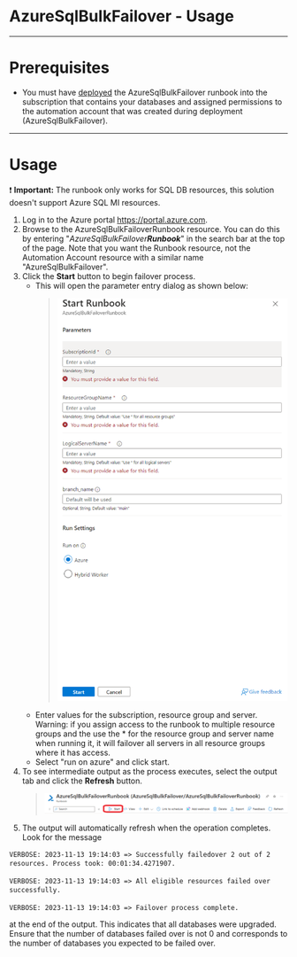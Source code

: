 # AzureSqlBulkFailover - Usage

----

# Prerequisites

* You must have [deployed](./AzureSqlBulkFailoverSetup.md) the AzureSqlBulkFailover runbook into the subscription that contains your databases and assigned permissions to the automation account that was created during deployment (AzureSqlBulkFailover).

----

# Usage
:exclamation: **Important:** The runbook only works for SQL DB resources, this solution doesn't support Azure SQL MI resources.

1. Log in to the Azure portal https://portal.azure.com. 
2. Browse to the AzureSqlBulkFailoverRunbook resource. You can do this by entering "_AzureSqlBulkFailover**Runbook**_" in the search bar at the top of the page. Note that you want the Runbook resource, not the Automation Account resource with a similar name "AzureSqlBulkFailover".
3. Click the **Start** button to begin failover process.
   - This will open the parameter entry dialog as shown below:
     > ![Runbook Parameters](./Media/RunbookParameters.png)
   - Enter values for the subscription, resource group and server.
     Warning: if you assign access to the runbook to multiple resource groups and the use the * for the resource group and server name when running it, it will failover all servers in all resource groups where it has access.
   - Select "run on azure" and click start.
4. To see intermediate output as the process executes, select the output tab and click the **Refresh** button. 
    > ![Runbook Start Button](./Media/RunbookStart.png)
5. The output will automatically refresh when the operation completes. Look for the message
```
VERBOSE: 2023-11-13 19:14:03 => Successfully failedover 2 out of 2 resources. Process took: 00:01:34.4271907.

VERBOSE: 2023-11-13 19:14:03 => All eligible resources failed over successfully.

VERBOSE: 2023-11-13 19:14:03 => Failover process complete.
```
at the end of the output. This indicates that all databases were upgraded. Ensure that the number of databases failed over is not 0 and corresponds to the number of databases you expected to be failed over.


